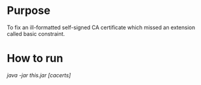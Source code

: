 # Purpose

To fix an ill-formatted self-signed CA certificate which missed an extension called basic constraint.

# How to run 

*java -jar this.jar [cacerts]*